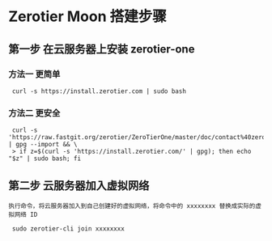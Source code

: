 # Zerotier Moon 搭建步骤

## 第一步 在云服务器上安装 zerotier-one

### 方法一 更简单

     curl -s https://install.zerotier.com | sudo bash

### 方法二 更安全

     curl -s 'https://raw.fastgit.org/zerotier/ZeroTierOne/master/doc/contact%40zerotier.com.gpg' | gpg --import && \
     > if z=$(curl -s 'https://install.zerotier.com/' | gpg); then echo "$z" | sudo bash; fi

## 第二步 云服务器加入虚拟网络

    执行命令，将云服务器加入到自己创建好的虚拟网络，将命令中的 xxxxxxxx 替换成实际的虚拟网络 ID

     sudo zerotier-cli join xxxxxxxx
